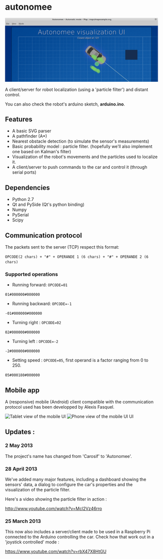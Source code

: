 # autonomee

![Screenshot of the app's UI](img/screenshot.png)


A client/server for robot localization (using a 'particle filter') and distant control.

You can also check the robot's arduino sketch, __arduino.ino__. 

## Features

* A basic SVG parser
* A pathfinder (A\*)
* Nearest obstacle detection (to simulate the sensor's measurements)
* Basic probability model : particle filter. (hopefully we'll also implement one based on Kalman's filter)
* Visualization of the robot's movements and the particles used to localize it.
* A client/server to push commands to the car and control it (through serial ports)

## Dependencies

* Python 2.7
* Qt and PySide (Qt's python binding)
* Numpy
* PySerial
* Scipy

## Communication protocol

The packets sent to the server (TCP) respect this format:

```OPCODE(2 chars) + "#" + OPERANDE 1 (6 chars) + "#" + OPERANDE 2 (6 chars)```

### Supported operations

* Running forward: ```OPCODE=01```

```01#000000#000000```

* Running backward: ```OPCODE=-1```

```-01#000000#000000```

* Turning right : ```OPCODE=02```

```02#000000#000000```

* Turning left : ```OPCODE=-2```

```-2#000000#000000```

* Setting speed : ```OPCODE=05```, first operand is a factor ranging from 0 to 250.

```05#000180#000000```

## Mobile app

A (responsive) mobile (Android) client compatible with the communication protocol used has been developped by Alexis Fasquel.

![Tablet view of the mobile UI](img/tabletscreen.png)
![Phone view of the mobile UI UI](img/mobilescreen.png)


## Updates :

### 2 May 2013

The project's name has changed from 'Carosif' to 'Autonomee'.

### 28 April 2013

We've added many major features, including a dashboard showing the sensors' data, a dialog to configure the car's properties and the visualization of the particle filter.

Here's a video showing the particle filter in action :

http://www.youtube.com/watch?v=Mcl2Vz46rro

### 25 March 2013

This now also includes a server/client made to be used in a Raspberry Pi connected to the Arduino controlling the car. Check how that work out in a 'joystick controlled' mode :

https://www.youtube.com/watch?v=rbX47X8HtGU
